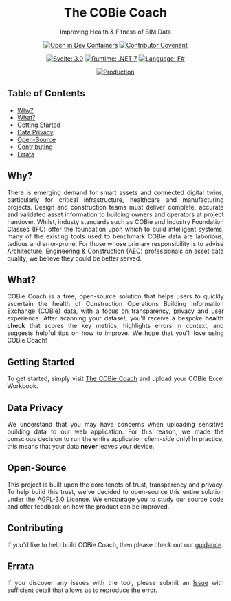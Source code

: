 <div align="center">
  <h1>The COBie Coach</h1>
  <p>Improving Health & Fitness of BIM Data</p>

  [![Open in Dev Containers](https://img.shields.io/static/v1?label=Dev%20Containers&message=Open&color=blue&logo=visualstudiocode)](https://vscode.dev/redirect?url=vscode://ms-vscode-remote.remote-containers/cloneInVolume?url=https://github.com/jamesbayley/COBieCoach)
  [![Contributor Covenant](https://img.shields.io/badge/Contributor%20Covenant-2.0-4baaaa.svg)](code_of_conduct.md)
  
  [![Svelte: 3.0](https://img.shields.io/badge/Svelte-3.0-orange)](https://svelte.dev/)
  [![Runtime: .NET 7](https://img.shields.io/badge/Runtime-.NET_7-blueviolet)](https://dotnet.microsoft.com/en-us/download/dotnet/7.0)
  [![Language: F#](https://img.shields.io/badge/Language-F%23-blueviolet)](https://learn.microsoft.com/en-us/dotnet/fsharp/what-is-fsharp)
  
  [![Production](https://github.com/jamesbayley/COBieCoach/actions/workflows/publish.yml/badge.svg)](https://github.com/jamesbayley/COBieCoach/actions/workflows/publish.yml)
</div>

## Table of Contents

- [Why?](#why)
- [What?](#what)
- [Getting Started](#getting-started)
- [Data Privacy](#data-privacy)
- [Open-Source](#open-source)
- [Contributing](#contributing)
- [Errata](#errata)

## Why?

<p align="justify">
There is emerging demand for smart assets and connected digital twins, particularly for critical infrastructure, healthcare and manufacturing projects. Design and construction teams must deliver complete, accurate and validated asset information to building owners and operators at project handover. Whilst, industy standards such as COBie and Industry Foundation Classes (IFC) offer the foundation upon which to build intelligent systems, many of the existing tools used to benchmark COBie data are laborious, tedious and error-prone. For those whose primary responsibility is to advise Architecture, Engineering & Construction (AEC) professionals on asset data quality, we believe they could be better served.
</p>
  
## What?

<p align="justify">
COBie Coach is a free, open-source solution that helps users to quickly ascertain the health of Construction Operations Building Information Exchange (COBie) data, with a focus on transparency, privacy and user experience. After scanning your dataset, you'll receive a bespoke <strong>health check</strong> that scores the key metrics, highlights errors in context, and suggests helpful tips on how to improve. We hope that you'll love using COBie Coach!
</p>

## Getting Started

<p align="justify">
To get started, simply visit <a href="https://www.cobie.coach" target="_blank">The COBie Coach</a> and upload your COBie Excel Workbook.
</p>

## Data Privacy

<p align="justify">
We understand that you may have concerns when uploading sensitive building data to our web application. For this reason, we made the conscious decision to run the entire application <em>client-side</em> only! In practice, this means that your data <strong>never</strong> leaves your device. 
</p>
  
## Open-Source

<p align="justify">
This project is built upon the core tenets of trust, transparency and privacy. To help build this trust, we've decided to open-source this entire solution under the <a href="./LICENSE" target="_blank">AGPL-3.0 License</a>. We encourage you to study our source code and offer feedback on how the product can be improved.
</p>
  
## Contributing

<p align="justify">
If you'd like to help build COBie Coach, then please check out our <a href="./CONTRIBUTING.md" target="_blank">guidance</a>.
</p>
  
## Errata

<p align="justify">
If you discover any issues with the tool, please submit an <a href="https://github.com/jamesbayley/COBieCoach/issues" target="_blank">Issue</a> with sufficient detail that allows us to reproduce the error.
</p>
